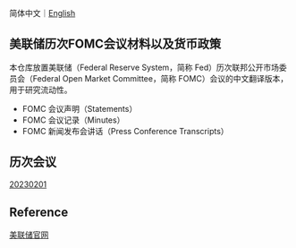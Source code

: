 简体中文｜[English](README_en.md)

## 美联储历次FOMC会议材料以及货币政策

本仓库放置美联储（Federal Reserve System，简称 Fed）历次联邦公开市场委员会（Federal Open Market Committee，简称 FOMC）会议的中文翻译版本，用于研究流动性。

- FOMC 会议声明（Statements）
- FOMC 会议记录（Minutes）
- FOMC 新闻发布会讲话（Press Conference Transcripts）

## 历次会议
[20230201](https://github.com/swimmingowl/FOMC-meeting-material/tree/main/2023%E5%B9%B42%E6%9C%88%20FOMC%20%E4%BC%9A%E8%AE%AE%E6%9D%90%E6%96%99)

## Reference

[美联储官网](https://www.federalreserve.gov/)
